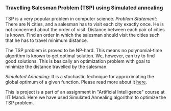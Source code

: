 ### Travelling Salesman Problem (TSP) using Simulated annealing
TSP is a very popular problem in computer science. 
*Problem Statement:* There are N cities, and a salesman has to visit each city exactly once. He is not concerned about the order of visit. Distance between each pair of cities is known. Find an order in which the salesman should visit the cities such that he has to travel minimum distance.

The TSP problem is proved to be NP-hard. This means no polynomial-time algorithm is known to get optimal solution. We, however, can try to find good solutions. This is basically an optimization problem with goal to minimize the distance travelled by the salesman.

*Simulated Annealing:* It is a stochastic technique for approximating the global optimum of a given function. Please read more about it [here](https://en.wikipedia.org/wiki/Simulated_annealing).

This is project is a part of an assignment in "Artificial Intelligence" course at IIT Mandi. Here we have used Simulated Annealing algorithm to optimize the TSP problem.
